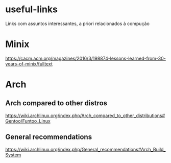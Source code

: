 # useful-links
Links com assuntos interessantes, a priori relacionados à compução

# Minix
https://cacm.acm.org/magazines/2016/3/198874-lessons-learned-from-30-years-of-minix/fulltext

# Arch
## Arch compared to other distros
https://wiki.archlinux.org/index.php/Arch_compared_to_other_distributions#Gentoo/Funtoo_Linux
## General recommendations
https://wiki.archlinux.org/index.php/General_recommendations#Arch_Build_System
